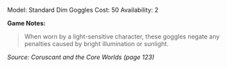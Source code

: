 Model: Standard Dim Goggles
Cost: 50
Availability: 2

**Game Notes:** 
> When worn by a light-sensitive character, these goggles negate any penalties caused by bright illumination or sunlight.

*Source: Coruscant and the Core Worlds (page 123)*